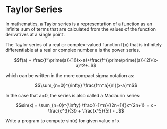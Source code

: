 # Taylor Series

In mathematics, a Taylor series is a representation of a function as an infinite sum of terms that are calculated from the values of the function derivatives at a single point.

The Taylor series of a real or complex-valued function f(x) that is infinitely differentiable at a real or complex number a is the power series.

$$f(a) + \frac{f^\prime(a)}{1!}(x-a)+\frac{f^{\prime\prime}(a)}{2!}(x-a)^2+..$$

which can be written in the more compact sigma notation as:

$$\sum_{n=0}^{\infty} \frac{f^n*a}{n!}(x-a)^n$$

In the case that a=0, the series is also called a Maclaurin series:

$$sin(x) = \sum_{n=0}^{\infty} \frac{(-1)^n}{(2n+1)!}x^{2n+1} = x - \frac{x^3}{3!} + \frac{x^5}{5!} - ..$$

Write a program to compute sin(x) for given value of x
